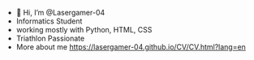- 👋 Hi, I’m @Lasergamer-04
- Informatics Student
- working mostly with Python, HTML, CSS
- Triathlon Passionate
- More about me https://lasergamer-04.github.io/CV/CV.html?lang=en

<!---
Lasergamer-04/Lasergamer-04 is a ✨ special ✨ repository because its `README.md` (this file) appears on your GitHub profile.
You can click the Preview link to take a look at your changes.
--->
